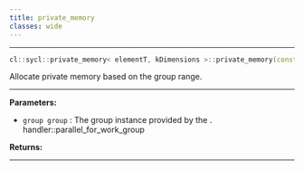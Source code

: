 ```yaml
---
title: private_memory
classes: wide
---
```



---

```cpp
cl::sycl::private_memory< elementT, kDimensions >::private_memory(const group< kDimensions > &group)
```


Allocate private memory based on the group range. 


---
**Parameters:**

 - `group group`
: The group instance provided by the . handler::parallel_for_work_group

**Returns:** 

---
